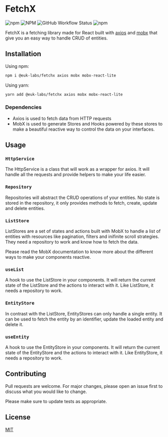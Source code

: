 # FetchX

![npm](https://img.shields.io/npm/v/@euk-labs/fetchx)
![NPM](https://img.shields.io/npm/l/@euk-labs/fetchx)
![GitHub Workflow Status](https://img.shields.io/github/workflow/status/Eureka-Shoulders/fetchx/CI)
![npm](https://img.shields.io/npm/dw/@euk-labs/fetchx)

FetchX is a fetching library made for React built with [axios](https://github.com/axios/axios) and [mobx](https://github.com/mobxjs/mobx) that give you an easy way to handle CRUD of entities.

## Installation

Using npm:

```bash
npm i @euk-labs/fetchx axios mobx mobx-react-lite
```

Using yarn:

```bash
yarn add @euk-labs/fetchx axios mobx mobx-react-lite
```

### Dependencies

- Axios is used to fetch data from HTTP requests
- MobX is used to generate Stores and Hooks powered by these stores to make a beautiful reactive way to control the data on your interfaces.

## Usage

### `HttpService`

The HttpService is a class that will work as a wrapper for axios. It will handle all the requests and provide helpers to make your life easier.

### `Repository`

Repositories will abstract the CRUD operations of your entities. No state is stored in the repository, it only provides methods to fetch, create, update and delete entities.

### `ListStore`

ListStores are a set of states and actions built with MobX to handle a list of entities with resources like pagination, filters and inifinite scroll strategies.
They need a repository to work and know how to fetch the data.

Please read the MobX documentation to know more about the different ways to make your components reactive.

### `useList`

A hook to use the ListStore in your components. It will return the current state of the ListStore and the actions to interact with it.
Like ListStore, it needs a repository to work.

### `EntityStore`

In contrast with the ListStore, EntityStores can only handle a single entity. It can be used to fetch the entity by an identifier, update the loaded entity and delete it.

### `useEntity`

A hook to use the EntityStore in your components. It will return the current state of the EntityStore and the actions to interact with it.
Like EntityStore, it needs a repository to work.

## Contributing

Pull requests are welcome. For major changes, please open an issue first to discuss what you would like to change.

Please make sure to update tests as appropriate.

## License

[MIT](https://choosealicense.com/licenses/mit/)
